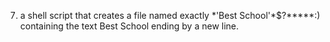 7. a shell script that creates a file named exactly \*\'Best School\'\*$\?\*\*\*\*\*:) containing the text Best School ending by a new line.
